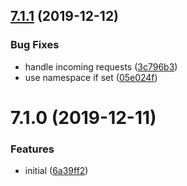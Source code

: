 ## [7.1.1](https://github.com/softwaregroup-bg/ut-port-ibmmq/compare/v7.1.0...v7.1.1) (2019-12-12)


### Bug Fixes

* handle incoming requests ([3c796b3](https://github.com/softwaregroup-bg/ut-port-ibmmq/commit/3c796b3))
* use namespace if set ([05e024f](https://github.com/softwaregroup-bg/ut-port-ibmmq/commit/05e024f))



# 7.1.0 (2019-12-11)


### Features

* initial ([6a39ff2](https://github.com/softwaregroup-bg/ut-port-ibmmq/commit/6a39ff2))



